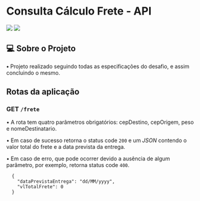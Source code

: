 # Consulta Cálculo Frete - API

![](https://img.shields.io/badge/Java-ED8B00?style=for-the-badge&logo=java&logoColor=white)
![](https://img.shields.io/badge/Spring-6DB33F?style=for-the-badge&logo=spring&logoColor=white)

## 💻 Sobre o Projeto

**•**  Projeto realizado seguindo todas as especificações do desafio, e assim concluindo o mesmo. 

## Rotas da aplicação

### GET `/frete`

• A rota tem quatro parâmetros obrigatórios: cepDestino, cepOrigem, peso e nomeDestinatario.

• Em caso de sucesso retorna o status code `200` e um *JSON* contendo o valor total do frete e a data prevista da entrega.

• Em caso de erro, que pode ocorrer devido a ausência de algum parâmetro, por exemplo, retorna status code `400`.

```
  {
    "dataPrevistaEntrega": "dd/MM/yyyy",
    "vlTotalFrete": 0
  }
```
